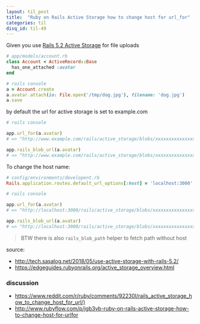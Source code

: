 ```yaml
---
layout: til_post
title:  "Ruby on Rails Active Storage how to change host for url_for"
categories: til
disq_id: til-49
---
```


Given you use [Rails 5.2 Active Storage](https://edgeguides.rubyonrails.org/active_storage_overview.html) for file uploads

```ruby
# app/models/account.rb
class Account < ActiveRecord::Base
  has_one_attached :avatar
end

# rails console
a = Account.create
a.avatar.attach(io: File.open('/tmp/dog.jpg'), filename: 'dog.jpg')
a.save

```

by default the url for active storage is set to example.com

```ruby
# rails console

app.url_for(a.avatar)
# => "http://www.example.com/rails/active_storage/blobs/xxxxxxxxxxxxxxxxxxxxxxxxxx/dog.jpg" 

app.rails_blob_url(a.avatar)
# => "http://www.example.com/rails/active_storage/blobs/xxxxxxxxxxxxxxxxxxxxxxxxxx/dog.jpg" 
```

To change the host name:

```ruby
# config/environments/developent.rb
Rails.application.routes.default_url_options[:host] = 'localhost:3000'
```

```ruby
# rails console

app.url_for(a.avatar)
# => "http://localhost:3000/rails/active_storage/blobs/xxxxxxxxxxxxxxxxxxxxxxxxxx/dog.jpg" 

app.rails_blob_url(a.avatar)
# => "http://localhost:3000/rails/active_storage/blobs/xxxxxxxxxxxxxxxxxxxxxxxxxx/dog.jpg" 
```

> BTW there is also `rails_blob_path` helper to fetch path without host


source:

* <http://tech.sasalog.net/2018/05/use-active-storage-with-rails-5.2/>
* <https://edgeguides.rubyonrails.org/active_storage_overview.html>

### discussion

* <https://www.reddit.com/r/ruby/comments/92230l/rails_active_storage_how_to_change_host_for_url/)>
* <http://www.rubyflow.com/p/jgb3vb-ruby-on-rails-active-storage-how-to-change-host-for-urlfor>
